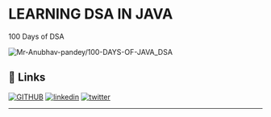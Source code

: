 
# LEARNING DSA IN JAVA 

100 Days of DSA 
<p align="left"> <img src="https://komarev.com/ghpvc/?username=Mr-Anubhav-pandey&label=Repo%20views&color=0e75b6&style=flat" alt="Mr-Anubhav-pandey/100-DAYS-OF-JAVA_DSA" /> </p>
   

## 🔗 Links
[![GITHUB](https://img.shields.io/badge/my_portfolio-000?style=for-the-badge&logo=ko-fi&logoColor=white)](https://github.com/Mr-Anubhav-pandey)
[![linkedin](https://img.shields.io/badge/linkedin-0A66C2?style=for-the-badge&logo=linkedin&logoColor=white)](https://www.linkedin.com/in/anubhavpandey88/)
[![twitter](https://img.shields.io/badge/twitter-1DA1F2?style=for-the-badge&logo=twitter&logoColor=white)](https://twitter.com/)

_________________________________________________________________________________________________________________________________________________________________________
